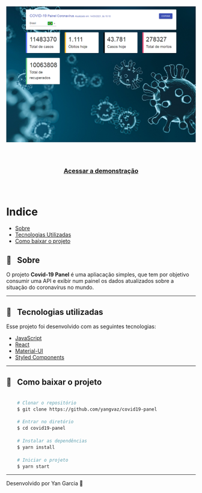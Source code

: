 <h1 align="center">
    <img src="public/print-index.PNG">
</h1>

<br />

<h3 align="center">
    <a href="https://covid19-panel.vercel.app">Acessar a demonstração</a>
<h3 >

<br />

# Indice

- [Sobre](#-sobre)
- [Tecnologias Utilizadas](#-tecnologias-utilizadas)
- [Como baixar o projeto](#-como-baixar-o-projeto)

## 🔖 &nbsp; Sobre

O projeto **Covid-19 Panel** é uma apliacação simples, que tem por objetivo consumir uma API e exibir num painel os dados atualizados sobre a situação do coronavírus no mundo.

---

## 🚀 &nbsp; Tecnologias utilizadas

Esse projeto foi desenvolvido com as seguintes tecnologias:

- [JavaScript](https://developer.mozilla.org/pt-BR/docs/Learn/JavaScript/)
- [React](https://reactjs.org)
- [Material-UI](https://material-ui.com)
- [Styled Components](https://styled-components.com)

---

##  📁 &nbsp; Como baixar o projeto

```bash

    # Clonar o repositório
    $ git clone https://github.com/yangvaz/covid19-panel

    # Entrar no diretório
    $ cd covid19-panel

    # Instalar as dependências
    $ yarn install

    # Iniciar o projeto
    $ yarn start
```

---

Desenvolvido por Yan Garcia 🥑 